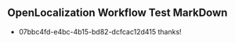 ## OpenLocalization Workflow Test MarkDown
* 07bbc4fd-e4bc-4b15-bd82-dcfcac12d415 
thanks!<!--HONumber=Feb16_HO4-->
